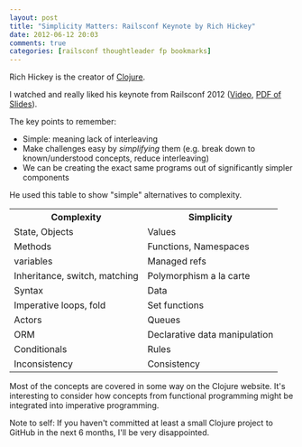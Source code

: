 ```yaml
---
layout: post
title: "Simplicity Matters: Railsconf Keynote by Rich Hickey"
date: 2012-06-12 20:03
comments: true
categories: [railsconf thoughtleader fp bookmarks]
---
```


Rich Hickey is the creator of [Clojure](http://clojure.org/).

I watched and really liked his keynote from Railsconf 2012 ([Video](http://www.confreaks.com/videos/860-railsconf2012-keynote-simplicity-matters), [PDF of Slides](https://raw.github.com/richhickey/slides/master/simplicitymatters.pdf)).

The key points to remember:

* Simple: meaning lack of interleaving
* Make challenges easy by _simplifying_ them (e.g. break down to known/understood concepts, reduce interleaving)
* We can be creating the exact same programs out of significantly simpler components

He used this table to show "simple" alternatives to complexity.

<table>
<tr><th>Complexity</th><th>Simplicity</th></tr>
<tr><td>State, Objects</td><td>Values</td></tr>
<tr><td>Methods</td><td>Functions, Namespaces</td></tr>
<tr><td>variables</td><td>Managed refs</td></tr>
<tr><td>Inheritance, switch, matching</td><td>Polymorphism a la carte</td></tr>
<tr><td>Syntax</td><td>Data</td></tr>
<tr><td>Imperative loops, fold</td><td>Set functions</td></tr>
<tr><td>Actors</td><td>Queues</td></tr>
<tr><td>ORM</td><td>Declarative data manipulation</td></tr>
<tr><td>Conditionals</td><td>Rules</td></tr>
<tr><td>Inconsistency</td><td>Consistency</td></tr>
</table>
  
  
Most of the concepts are covered in some way on the Clojure website. It's interesting to consider how concepts from functional programming might be integrated into imperative programming.

Note to self: If you haven't committed at least a small Clojure project to GitHub in the next 6 months, I'll be very disappointed.

